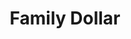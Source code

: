 ---
title: "Family Dollar"
url: /saint-petersburg/family-dollar-16th-street-north/
shop: Kramladen
---